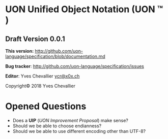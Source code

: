 # UON Unified Object Notation (UON ™ )

## Draft Version 0.0.1

**This version:** http://github.com/uon-language/specification/blob/documentation.md

**Bug tracker**: http://github.com/uon-language/specification/issues

**Editor**: Yves Chevallier <ycr@x0x.ch>

Copyright© 2018 Yves Chevallier

# Opened Questions

* Does a **UIP** (*UON Improvement Proposal*) make sense?
* Should we be able to choose endianness?
* Should we be able to use different encoding other than UTF-8?
